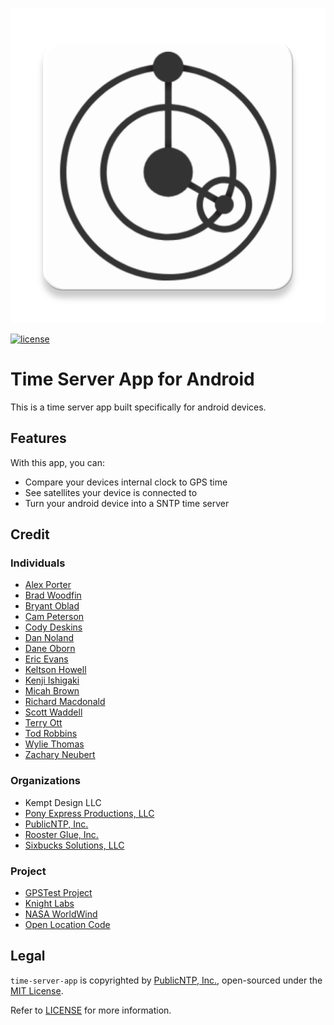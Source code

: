![Time Server App](https://github.com/PublicNTP/time-server-app/blob/master/app/src/main/ic_launcher-web.png "Time Server App")

[![license](https://img.shields.io/github/license/mashape/apistatus.svg)]()
# Time Server App for Android
This is a time server app built specifically for android devices.

## Features
With this app, you can:
- Compare your devices internal clock to GPS time
- See satellites your device is connected to
- Turn your android device into a SNTP time server

## Credit

### Individuals
- [Alex Porter](https://github.com/TheAlexPorter)
- [Brad Woodfin](https://github.com/woodfjo)
- [Bryant Oblad](https://github.com/boblad)
- [Cam Peterson](https://github.com/campeterson)
- [Cody Deskins](https://github.com/cdeskins)
- [Dan Noland](https://github.com/nolandda)
- [Dane Oborn]()
- [Eric Evans](https://github.com/Zipbug)
- [Keltson Howell](https://keltsonhowell.com/)
- [Kenji Ishigaki]()
- [Micah Brown](https://github.com/Brnin8r)
- [Richard Macdonald](https://github.com/thewidgetsmith)
- [Scott Waddell](https://github.com/swaddell)
- [Terry Ott](https://github.com/TerryOtt)
- [Tod Robbins](https://github.com/todrobbins)
- [Wylie Thomas](https://github.com/wyliethomas)
- [Zachary Neubert](https://github.com/ZacNeubert)

### Organizations
- Kempt Design LLC
- [Pony Express Productions, LLC](https://pxp200.com/)
- [PublicNTP, Inc.](https://publicntp.org/)
- [Rooster Glue, Inc.](https://roosterglue.com/)
- [Sixbucks Solutions, LLC](https://github.com/SixbucksSolutions)

### Project
- [GPSTest Project](https://github.com/barbeau/gpstest)
- [Knight Labs](http://timeline.knightlab.com/)
- [NASA WorldWind](https://worldwind.arc.nasa.gov/)
- [Open Location Code](https://github.com/google/open-location-code)

## Legal
`time-server-app` is copyrighted by [PublicNTP, Inc.](https://publicntp.org),
open-sourced under the [MIT License](https://en.wikipedia.org/wiki/MIT_License).

Refer to
[LICENSE](https://github.com/PublicNTP/time-server-app/blob/master/LICENSE)
for more information.

